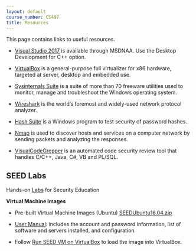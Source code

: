 ```yaml
---
layout: default
course_number: CS497
title: Resources
---
```


This page contains links to useful resources.

-   [Visual Studio 2017](https://e5.onthehub.com/WebStore/ProductsByMajorVersionList.aspx?cmi_cs=1&cmi_mnuMain=bdba23cf-e05e-e011-971f-0030487d8897&ws=c1ca0b0c-0f62-e511-9410-b8ca3a5db7a1&vsro=8) is available through MSDNAA. Use the Desktop Development for C++ option.

- [VirtualBox](https://www.virtualbox.org/wiki/Downloads) is a general-purpose full virtualizer for x86 hardware, targeted at server, desktop and embedded use.

- [Sysinternals Suite](https://docs.microsoft.com/en-us/sysinternals/) is a suite of more than 70 freeware utilities used to monitor, manage and troubleshoot the Windows operating system.

- [Wireshark](https://www.wireshark.org/#download) is the world’s foremost and widely-used network protocol analyzer.

- [Hash Suite](https://hashsuite.openwall.net/) is a Windows program to test security of password hashes. 

- [Nmap](https://nmap.org/) is used to discover hosts and services on a computer network by sending packets and analyzing the responses.

- [VisualCodeGrepper](https://github.com/nccgroup/VCG) is an automated code security review tool that handles C/C++, Java, C#, VB and PL/SQL.

SEED Labs
----------------------------------
Hands-on [Labs](http://www.cis.syr.edu/~wedu/seed/Labs_16.04/) for Security Education 

**Virtual Machine Images**

- Pre-built Virtual Machine Images (Ubuntu) [SEEDUbuntu16.04.zip](https://drive.google.com/file/d/1HxdUhq-J_-_QKyjngpH9m6Kmuvy0_68a/view?usp=sharing)

- [User Manual](http://www.cis.syr.edu/~wedu/seed/Documentation/Ubuntu16_04_VM/Ubuntu16_04_VM_Manual.pdf): includes the account and password information, list of software and servers installed, and configuration.

- Follow [Run SEED VM on VirtualBox](http://www.cis.syr.edu/~wedu/seed/Labs_16.04/Documents/SEEDVM_VirtualBoxManual.pdf) to load the image into VirtualBox.
